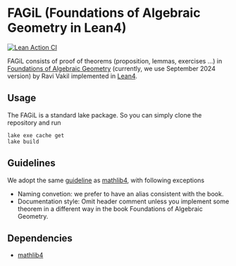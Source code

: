 # FAGiL (Foundations of Algebraic Geometry in Lean4)
[![Lean Action CI](https://github.com/zenith-john/FAGiL/actions/workflows/lean_action_ci.yml/badge.svg)](https://github.com/zenith-john/FAGiL/actions/workflows/lean_action_ci.yml)

FAGiL consists of proof of theorems (proposition, lemmas, exercises ...) in [Foundations of Algebraic Geometry](https://math216.wordpress.com/) (currently, we use September 2024 version) by Ravi Vakil implemented in [Lean4](https://github.com/leanprover/lean4).

## Usage
The FAGiL is a standard lake package. So you can simply clone the repository and run
```
lake exe cache get
lake build
```

## Guidelines
We adopt the same [guideline](https://github.com/leanprover-community/mathlib4#guidelines) as [mathlib4](https://github.com/leanprover-community/mathlib4#guidelines), with following exceptions
- Naming convetion: we prefer to have an alias consistent with the book.
- Documentation style: Omit header comment unless you implement some theorem in a different way in the book Foundations of Algebraic Geometry.

## Dependencies
- [mathlib4](https://github.com/leanprover-community/mathlib4#guidelines)
